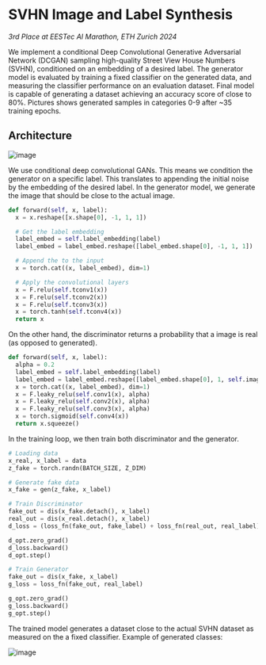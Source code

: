 # SVHN Image and Label Synthesis 
_3rd Place at EESTec AI Marathon, ETH Zurich 2024_

We implement a conditional Deep Convolutional Generative Adversarial Network (DCGAN) sampling high-quality Street View House
Numbers (SVHN), conditioned on an embedding of a desired label. The generator model is evaluated by training a fixed classifier on the generated data, and measuring the classifier performance
on an evaluation dataset. Final model is capable of generating a dataset achieving an accuracy score of close to 80%. Pictures shows generated samples in categories 0-9 after ~35 training epochs.


## Architecture
![image](https://github.com/radimurban/svhn-synthesis/assets/78273894/9683f6fe-c39c-4cf6-b2b4-3d57559043fb)


We use conditional deep convolutional GANs. This means we condition the generator on a specific label. This translates to appending the initial noise by the embedding of the desired label. In the generator model, we generate the image that should be close to the actual image.
```Python
def forward(self, x, label):
  x = x.reshape([x.shape[0], -1, 1, 1])

  # Get the label embedding
  label_embed = self.label_embedding(label)
  label_embed = label_embed.reshape([label_embed.shape[0], -1, 1, 1])

  # Append the to the input
  x = torch.cat((x, label_embed), dim=1)

  # Apply the convolutional layers
  x = F.relu(self.tconv1(x))
  x = F.relu(self.tconv2(x))
  x = F.relu(self.tconv3(x))
  x = torch.tanh(self.tconv4(x))
  return x
```

On the other hand, the discriminator returns a probability that a image is real (as opposed to generated).
```Python
def forward(self, x, label):
  alpha = 0.2
  label_embed = self.label_embedding(label)
  label_embed = label_embed.reshape([label_embed.shape[0], 1, self.image_size, self.image_size])
  x = torch.cat((x, label_embed), dim=1)
  x = F.leaky_relu(self.conv1(x), alpha)
  x = F.leaky_relu(self.conv2(x), alpha)
  x = F.leaky_relu(self.conv3(x), alpha)
  x = torch.sigmoid(self.conv4(x))
  return x.squeeze()
```

In the training loop, we then train both discriminator and the generator.

```Python
# Loading data
x_real, x_label = data
z_fake = torch.randn(BATCH_SIZE, Z_DIM)

# Generate fake data
x_fake = gen(z_fake, x_label)

# Train Discriminator
fake_out = dis(x_fake.detach(), x_label)
real_out = dis(x_real.detach(), x_label)
d_loss = (loss_fn(fake_out, fake_label) + loss_fn(real_out, real_label)) / 2

d_opt.zero_grad()
d_loss.backward()
d_opt.step()

# Train Generator
fake_out = dis(x_fake, x_label)
g_loss = loss_fn(fake_out, real_label)

g_opt.zero_grad()
g_loss.backward()
g_opt.step()
```
The trained model generates a dataset close to the actual SVHN dataset as measured on the a fixed classifier. Example of generated classes:

![image](https://github.com/radimurban/svhn-synthesis/assets/78273894/5a237304-59d2-42f4-900a-4ca3c4aaa099)
